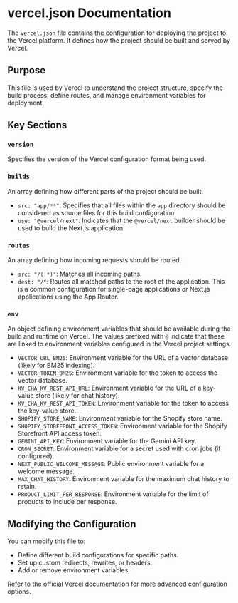 # vercel.json Documentation

The `vercel.json` file contains the configuration for deploying the project to the Vercel platform. It defines how the project should be built and served by Vercel.

## Purpose

This file is used by Vercel to understand the project structure, specify the build process, define routes, and manage environment variables for deployment.

## Key Sections

### `version`
Specifies the version of the Vercel configuration format being used.

### `builds`
An array defining how different parts of the project should be built.

-   `src: "app/**"`: Specifies that all files within the `app` directory should be considered as source files for this build configuration.
-   `use: "@vercel/next"`: Indicates that the `@vercel/next` builder should be used to build the Next.js application.

### `routes`
An array defining how incoming requests should be routed.

-   `src: "/(.*)"`: Matches all incoming paths.
-   `dest: "/"`: Routes all matched paths to the root of the application. This is a common configuration for single-page applications or Next.js applications using the App Router.

### `env`
An object defining environment variables that should be available during the build and runtime on Vercel. The values prefixed with `@` indicate that these are linked to environment variables configured in the Vercel project settings.

-   `VECTOR_URL_BM25`: Environment variable for the URL of a vector database (likely for BM25 indexing).
-   `VECTOR_TOKEN_BM25`: Environment variable for the token to access the vector database.
-   `KV_CHA_KV_REST_API_URL`: Environment variable for the URL of a key-value store (likely for chat history).
-   `KV_CHA_KV_REST_API_TOKEN`: Environment variable for the token to access the key-value store.
-   `SHOPIFY_STORE_NAME`: Environment variable for the Shopify store name.
-   `SHOPIFY_STOREFRONT_ACCESS_TOKEN`: Environment variable for the Shopify Storefront API access token.
-   `GEMINI_API_KEY`: Environment variable for the Gemini API key.
-   `CRON_SECRET`: Environment variable for a secret used with cron jobs (if configured).
-   `NEXT_PUBLIC_WELCOME_MESSAGE`: Public environment variable for a welcome message.
-   `MAX_CHAT_HISTORY`: Environment variable for the maximum chat history to retain.
-   `PRODUCT_LIMIT_PER_RESPONSE`: Environment variable for the limit of products to include per response.

## Modifying the Configuration

You can modify this file to:

-   Define different build configurations for specific paths.
-   Set up custom redirects, rewrites, or headers.
-   Add or remove environment variables.

Refer to the official Vercel documentation for more advanced configuration options.
